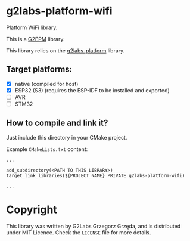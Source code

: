 # g2labs-platform-wifi

Platform WiFi library.

This is a [G2EPM](https://github.com/grzegorz-grzeda/g2epm) library.

This library relies on the [g2labs-platform](https://github.com/grzegorz-grzeda/g2labs-platform) library.

## Target platforms:
- [x] native (compiled for host)
- [x] ESP32 (S3) (requires the ESP-IDF to be installed and exported)
- [ ] AVR
- [ ] STM32 

## How to compile and link it?

Just include this directory in your CMake project.

Example `CMakeLists.txt` content:
```
...

add_subdirectory(<PATH TO THIS LIBRARY>)
target_link_libraries(${PROJECT_NAME} PRIVATE g2labs-platform-wifi)

...
```

# Copyright
This library was written by G2Labs Grzegorz Grzęda, and is distributed under MIT Licence. Check the `LICENSE` file for more details.